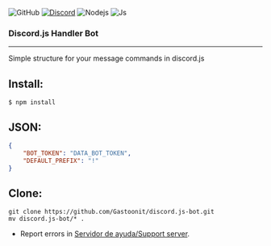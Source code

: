 ![GitHub](https://img.shields.io/badge/GitHub-100000?style=for-the-badge&logo=github&logoColor=white)
[![Discord](https://img.shields.io/badge/Discord-5865F2?style=for-the-badge&logo=discord&logoColor=white)](https://discord.gg/nVhAyrxy78)
![Nodejs](https://img.shields.io/badge/Node.js-43853D?style=for-the-badge&logo=node.js&logoColor=white)
![Js](https://img.shields.io/badge/JavaScript-323330?style=for-the-badge&logo=javascript&logoColor=F7DF1E)
### Discord.js Handler Bot
***
Simple structure for your message commands in discord.js
## Install:
```
$ npm install
```
## JSON:
```json
{
    "BOT_TOKEN": "DATA_BOT_TOKEN",
    "DEFAULT_PREFIX": "!"
}
```
## Clone:
```git
git clone https://github.com/Gastoonit/discord.js-bot.git
mv discord.js-bot/* .
```
* Report errors in [Servidor de ayuda/Support server](https://discord.gg/nVhAyrxy78).